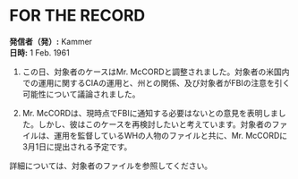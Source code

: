 # FOR THE RECORD

**発信者（発）:** Kammer  
**日時:** 1 Feb. 1961

1. この日、対象者のケースはMr. McCORDと調整されました。対象者の米国内での運用に関するCIAの運用と、州との関係、及び対象者がFBIの注意を引く可能性について議論されました。

2. Mr. McCORDは、現時点でFBIに通知する必要はないとの意見を表明しました。しかし、彼はこのケースを再検討したいと考えています。対象者のファイルは、運用を監督しているWHの人物のファイルと共に、Mr. McCORDに3月1日に提出される予定です。

詳細については、対象者のファイルを参照してください。